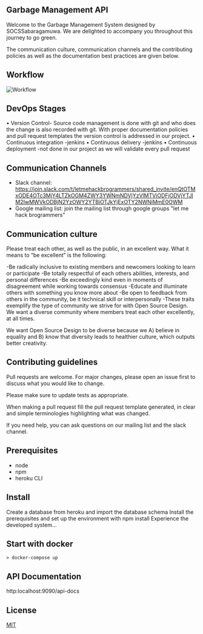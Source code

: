 ## Garbage Management API

Welcome to the Garbage Management System designed by SOCSSabaragamuwa. We are delighted to accompany you throughout this journey to go green.

The communication culture, communication channels and the contributing policies as well as the documentation best practices are given below.

## Workflow

![Workflow](https://dab1nmslvvntp.cloudfront.net/wp-content/uploads/2019/06/155993572204-gitflow.png)

## DevOps Stages
•	Version Control- Source code management is done with git and who does the change is also recorded with git. With proper documentation policies and pull request templates the version control is addressed in our project.
•	Continuous integration -jenkins 
•	Continuous delivery -jenkins
•	Continuous deployment -not done in our project as we will validate every pull request

## Communication Channels
- Slack channel: https://join.slack.com/t/letmehackbrogrammers/shared_invite/enQtOTMxODE4OTc3MjY4LTZkOGM4ZWY3YWNmNDVjYzVlMTViODFjODVjYTJlM2IwMWVkODBjN2YzOWY2YTBiOTJkYjExOTY2NWNiMmE0OWM
- Google mailing list:
join the mailing list through google groups "let me hack brogrammers"

## Communication culture

Please treat each other, as well as the public, in an excellent way. What it means to “be excellent” is the following:

-Be radically inclusive to existing members and newcomers looking to learn or participate
-Be totally respectful of each others abilities, interests, and personal differences
-Be exceedingly kind even in moments of disagreement while working towards consensus
-Educate and illuminate others with something you know more about
-Be open to feedback from others in the community, be it technical skill or interpersonally
-These traits exemplify the type of community we strive for with Open Source Design. We want a diverse community where members treat each other excellently, at all times.

We want Open Source Design to be diverse because we A) believe in equality and B) know that diversity leads to healthier culture, which outputs better creativity.


## Contributing guidelines
Pull requests are welcome. For major changes, please open an issue first to discuss what you would like to change.

Please make sure to update tests as appropriate.

When making a pull request fill the pull request template generated, in clear and simple terminologies highlighting what was changed.

If you need help, you can ask questions on our mailing list and the slack channel.


## Prerequisites 
- node
- npm
- heroku CLI

## Install

Create a database from heroku and import the database schema 
Install the prerequisites and set up the environment with npm install
Experience the developed system...

## Start with docker

``` > docker-compose up ```

## API Documentation
http:localhost:9090/api-docs

## License
[MIT](https://choosealicense.com/licenses/mit/)
